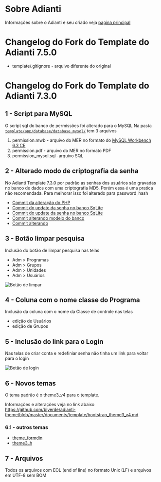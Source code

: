 # Sobre Adianti
Informações sobre o Adianti e seu criado veja  [pagina principal](../README.md)


# Changelog do Fork do Template do Adianti 7.5.0
* template/.gitignore - arquivo diferente do original
# Changelog do Fork do Template do Adianti 7.3.0

## 1 - Script para MySQL
O script sql do banco de permissões foi alterado para o MySQL 
Na pasta [`template/app/database/database_mysql/`](https://github.com/bjverde/adianti-template/tree/master/template/app/database/database_mysql) tem 3 arquivos

1. permission.mwb - arquivo do MER no formato do [MySQL Workbench 6.3 CE](https://www.mysql.com/products/workbench/)
1. permission.pdf - arquivo do MER no formato PDF
1. permission_mysql.sql -arquivo SQL


## 2 - Alterado modo de criptografia da senha
No Adianti Template 7.3.0 por padrão as senhas dos usuários são gravadas no banco de dados com uma criptografia MD5. Porém essa é uma pratica não recomendada. Para melhorar isso foi alterado para password_hash

* [Commit da alteração do PHP](https://github.com/bjverde/adianti-fork-template/commit/f9c69c40aa30d4d2d3413dd2bd4d90ede60d94d9)
* [Commit do update da senha no banco SqLite](https://github.com/bjverde/adianti-fork-template/commit/89f0b900d4752dcd7d4955a3e18fc5f9d342e1b8)
* [Commit do update da senha no banco SqLite](https://github.com/bjverde/adianti-fork-template/commit/89f0b900d4752dcd7d4955a3e18fc5f9d342e1b8)
* [Commit alterando modelo do banco](https://github.com/bjverde/adianti-fork-template/commit/9b3f1f5c1f4091e82116ca7f851b9b6554c0a544)
* [Commit alterando ](https://github.com/bjverde/adianti-fork-template/commit/b76c326f23e3ea3e87f90ad815e8db8754ee7d5d)

## 3 - Botão limpar pesquisa
Inclusão do botão de limpar pesquisa nas telas
* Adm > Programas
* Adm > Grupos
* Adm > Unidades
* Adm > Usuários

![Botão de limpar](img/template_71_limpar_pesquisa.png)


## 4 - Coluna com o nome classe do Programa
Inclusão da coluna com o nome da Classe de controle nas telas

* edição de Usuários
* edição de Grupos



## 5 - Inclusão do link para o Login
Nas telas de criar conta e redefiniar senha não tinha um link para voltar para o login

![Botão de login](img/template_71_senha.png)


## 6 - Novos temas

O tema padrão é o theme3_v4 para o template. 

Informações e alterações veja no link abaixo
https://github.com/bjverde/adianti-theme/blob/master/documents/template/bootstrap_theme3_v4.md

### 6.1 - outros temas
* [theme_formdin](https://github.com/bjverde/adianti-theme/blob/master/documents/template/bootstrap_theme_formdin.md)
* [theme3_h](https://github.com/bjverde/adianti-theme/blob/master/documents/template/bootstrap_theme3_h.md)

## 7 - Arquivos 
Todos os arquivos com EOL (end of line) no formato Unix (LF) e arquivos em UTF-8 sem BOM